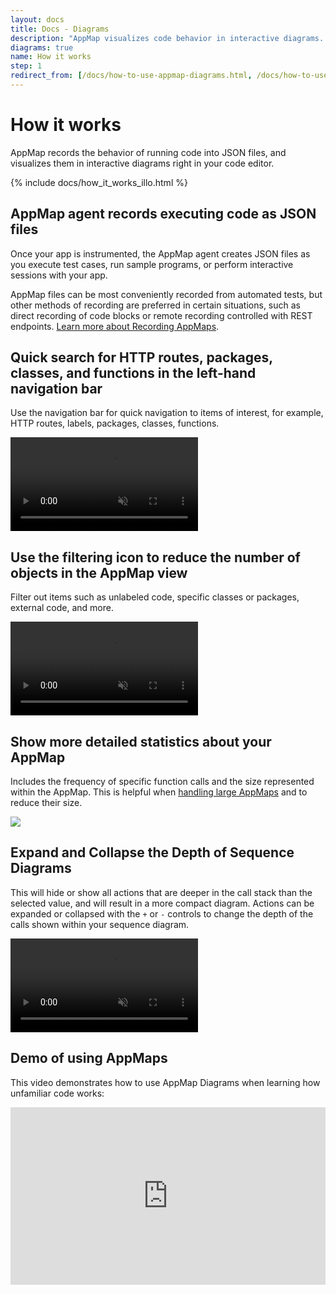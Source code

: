 ```yaml
---
layout: docs
title: Docs - Diagrams
description: "AppMap visualizes code behavior in interactive diagrams. Features include recording dynamic runtime code with AppMap, quick search in navigation, filtering, detailed stats, and sequence diagram control."
diagrams: true
name: How it works
step: 1
redirect_from: [/docs/how-to-use-appmap-diagrams.html, /docs/how-to-use-appmap-diagrams, /docs/diagrams/how-to-use-appmaps]
---
```


# How it works

AppMap records the behavior of running code into JSON files, and visualizes them in interactive diagrams right in your code editor.

{% include docs/how_it_works_illo.html %}

## AppMap agent records executing code as JSON files
Once your app is instrumented, the AppMap agent creates JSON files as you execute test cases, run sample programs, or perform interactive sessions with your app.

AppMap files can be most conveniently recorded from automated tests, but other methods of recording are preferred in certain situations, such as direct recording of code blocks or remote recording controlled with REST endpoints. [Learn more about Recording AppMaps](/docs/recording-methods).

## Quick search for HTTP routes, packages, classes, and functions in the left-hand navigation bar

Use the navigation bar for quick navigation to items of interest, for example, HTTP routes, labels, packages, classes, functions.

<div class="video-container">
  <video playsinline loop autoplay muted>
    <source src="/assets/img/docs/navigate-to-interest.mp4" type="video/mp4">
  </video>
</div>

## Use the filtering icon to reduce the number of objects in the AppMap view 

Filter out items such as unlabeled code, specific classes or packages, external code, and more. 

<div class="video-container">
  <video playsinline loop autoplay muted>
    <source src="/assets/img/docs/filter-appmaps.mp4" type="video/mp4">
  </video>
</div>

## Show more detailed statistics about your AppMap 

Includes the frequency of specific function calls and the size represented within the AppMap.  This is helpful when [handling large AppMaps](https://appmap.io/docs/guides/handling-large-appmaps.html) and to reduce their size. 

<img src="/assets/img/docs/appmap-stats.webp"/>

## Expand and Collapse the Depth of Sequence Diagrams

This will hide or show all actions that are deeper in the call stack than the selected value, and will result in a more compact diagram. Actions can be expanded or collapsed with the `+` or `-` controls to change the depth of the calls shown within your sequence diagram.  

<div class="video-container">
  <video playsinline loop autoplay muted>
    <source src="/assets/img/docs/sequence-diagram-expand.mp4" type="video/mp4">
  </video>
</div>

## Demo of using AppMaps
This video demonstrates how to use AppMap Diagrams when learning how unfamiliar code works:

<div style="position: relative; padding-bottom: 56.25%; height: 0;"><iframe src="https://www.loom.com/embed/de75ba638d57418da2d42417936cdf95" frameborder="0" webkitallowfullscreen mozallowfullscreen allowfullscreen style="position: absolute; top: 0; left: 0; width: 100%; height: 100%;"></iframe></div>